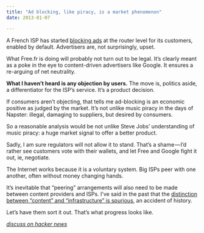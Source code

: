 ```yaml
---
title: "Ad blocking, like piracy, is a market phenomenon"
date: 2013-01-07

---
```


A French ISP has started [blocking ads](http://www.nytimes.com/2013/01/07/technology/ad-blocking-raises-alarm-among-firms-like-google.html) at the router level for its customers, enabled by default. Advertisers are, not surprisingly, upset.

What Free.fr is doing will probably not turn out to be legal. It’s clearly meant as a poke in the eye to content-driven advertisers like Google. It ensures a re-arguing of net neutrality.

**What I haven’t heard is any objection by users.** The move is, politics aside, a differentiator for the ISP’s service. It’s a product decision.

If consumers aren’t objecting, that tells me ad-blocking is an economic positive as judged by the market. It’s not unlike music piracy in the days of Napster: illegal, damaging to suppliers, but desired by consumers.

So a reasonable analysis would be not unlike Steve Jobs’ understanding of music piracy: a huge market signal to offer a better product.

Sadly, I am sure regulators will not allow it to stand. That’s a shame — I’d rather see customers vote with their wallets, and let Free and Google fight it out, ie, negotiate.

The Internet works because it is a voluntary system. Big ISPs peer with one another, often without money changing hands.

It’s inevitable that “peering” arrangements will also need to be made between content providers and ISPs. I’ve said in the past that the [distinction between “content” and “infrastructure” is spurious](http://clipperhouse.com/2012/08/01/the-quaintness-of-content-vs-infrastructure/), an accident of history.

Let’s have them sort it out. That’s what progress looks like.

[_discuss on hacker news_](http://news.ycombinator.com/item?id=5019263)
